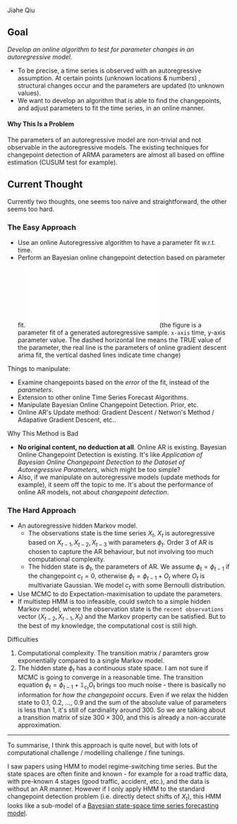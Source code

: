 Jiahe Qiu

## Goal
*Develop an online algorithm to test for parameter changes in an autoregressive model.*
- To be precise, a time series is observed with an autoregressive assumption. At certain points (unknown locations & numbers) ,  structural changes occur and the parameters are updated (to unknown values).
- We want to develop an algorithm that is able to find the changepoints, and adjust parameters to fit the time series, in an online manner.
#### Why This Is a Problem
The parameters of an autoregressive model are non-trivial and not observable in the autoregressive models. The existing techniques for changepoint detection of ARMA parameters are almost all based on offline estimation (CUSUM test for example).
## Current Thought
Currently two thoughts, one seems too naive and straightforward, the other seems too hard.
### The Easy Approach
- Use an online Autoregressive algorithm to have a parameter fit w.r.t. time.
- Perform an Bayesian online changepoint detection based on parameter fit.
![](ogd.pdf)(the figure is a parameter fit of a generated autoregressive sample. `x-axis` time, y-axis parameter value. The dashed horizontal line means the TRUE value of the parameter, the real line is the parameters of online gradient descent arima fit, the vertical dashed lines indicate time change) 

Things to manipulate: 
- Examine changepoints based on the $error$ of the fit, instead of the $parameters$.
- Extension to other online Time Series Forecast Algorithms.
- Manipulate Bayesian Online Changepoint Detection. Prior, etc.
- Online AR's Update method: Gradient Descent / Netwon's Method / Adapative Gradient Descent, etc..

Why This Method is Bad
- **No original content,  no deduction at all**. Online AR is existing. Bayesian Online Changepoint Detection is existing. It's like *Application of Bayesian Online Changepoint Detection to the Dataset of Autoregressive Parameters*, which might be too simple?
- Also, if we manipulate on autoregressive models (update methods for example), it seem off the topic to me. It's about the  performance of online AR models, not about *changepoint detection*.

### The Hard Approach
- An autoregressive hidden Markov model. 
	- The observations state is the time series $X_t$, $X_t$ is autoregressive based on $X_{t-1},\,X_{t-2},\,X_{t-3}$ with parameters $\phi_t$. Order 3 of AR is chosen to capture the AR behaviour, but not involving too much computational complexity.
	- The hidden state is $\phi_t$, the parameters of AR. We assume $\phi_t=\phi_{t-1}$ if the changepoint $c_t=0$, otherwise $\phi_t=\phi_{t-1}+O_t$ where $O_t$ is multivariate Gaussian. We model $c_t$ with some Bernoulli distribution.
- Use MCMC to do Expectation-maximisation to update the parameters.
- If multistep HMM is too infeasible, could switch to a simple hidden Markov model, where the observation state is the `recent observations` vector $(X_{t-2},X_{t-1},X_{t})$ and the Markov property can be satisfied. But to the best of my knowledge, the computational cost is still high.

Difficulties
1. Computational complexity. The transition matrix / paramters grow exponentially compared to a single Markov model.
2. The hidden state $\phi_t$ has a continuous state space. I am not sure if MCMC is going to converge in a reasonable time. The transition equation $\phi_t=\phi_{t-1}+\mathbb{1}_{c_t} O_t$ brings too much noise - there is basically no information for *how the changepoint occurs*. Even if we relax the hidden state to 0.1, 0.2, ..., 0.9 and the sum of the absolute value of parameters is less than 1, it's still of cardinality around 300. So we are talking about a transition matrix of size $300\times300$, and this is already a non-accurate approximation.

---

To summarise, I think this approach is quite novel, but with lots of computational challenge / modelling challenge / fine tunings.

I saw papers using HMM to model regime-switching time series. But the state spaces are often finite and known - for example for a road traffic data, with pre-known 4 stages (good traffic, accident, etc.), and the data is without an AR manner. However if I only apply HMM to the standard changepoint detection problem (i.e. directly detect shifts of $X_t$), this HMM looks like a sub-model of a [Bayesian state-space time series forecasting model](https://openreview.net/pdf?id=rJLTTe-0W).